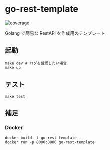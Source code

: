 # go-rest-template

![coverage](https://raw.githubusercontent.com/org/project/badges/.badges/main/coverage.svg)

Golang で簡易な RestAPI を作成用のテンプレート

## 起動

```shell
make dev # ログを確認したい場合
make up
```

## テスト

```shell
make test
```

## 補足

### Docker

```shell
docker build -t go-rest-template .
docker run -p 8080:8080 go-rest-template
```
